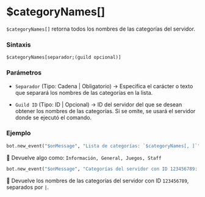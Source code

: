 
# $categoryNames[]  

`$categoryNames[]` retorna todos los nombres de las categorías del servidor.  

### **Sintaxis**  
```
$categoryNames[separador;(guild opcional)]
```

### **Parámetros**  

- `Separador` (Tipo: Cadena | Obligatorio) → Especifica el carácter o texto que separará los nombres de las categorías en la lista. 
 
- `Guild ID` (Tipo: ID | Opcional) → ID del servidor del que se desean obtener los nombres de las categorías. Si se omite, se usará el servidor donde se ejecutó el comando.  


### **Ejemplo**  

```python
bot.new_event("$onMessage", "Lista de categorías: `$categoryNames[, ]`")
```
🔹 Devuelve algo como: `Información, General, Juegos, Staff`  

```python
bot.new_event("$onMessage", "Categorías del servidor con ID 123456789: `$categoryNames[ | ;123456789]`")
```
🔹 Devuelve los nombres de las categorías del servidor con ID `123456789`, separados por ` | `.  
